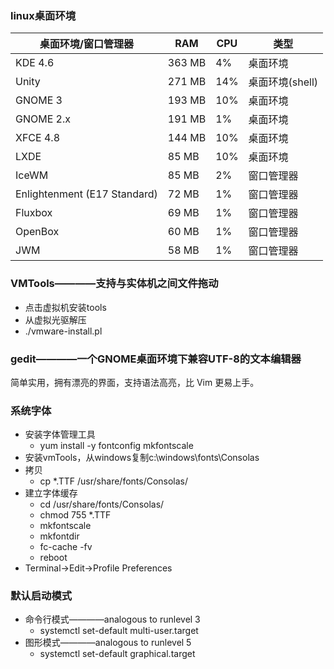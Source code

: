 ### linux桌面环境

|      桌面环境/窗口管理器     |  RAM   | CPU |       类型      |
|------------------------------|--------|-----|-----------------|
| KDE 4.6                      | 363 MB | 4%  | 桌面环境        |
| Unity                        | 271 MB | 14% | 桌面环境(shell) |
| GNOME 3                      | 193 MB | 10% | 桌面环境        |
| GNOME 2.x                    | 191 MB | 1%  | 桌面环境        |
| XFCE 4.8                     | 144 MB | 10% | 桌面环境        |
| LXDE                         | 85 MB  | 10% | 桌面环境        |
| IceWM                        | 85 MB  | 2%  | 窗口管理器      |
| Enlightenment (E17 Standard) | 72 MB  | 1%  | 窗口管理器      |
| Fluxbox                      | 69 MB  | 1%  | 窗口管理器      |
| OpenBox                      | 60 MB  | 1%  | 窗口管理器      |
| JWM                          | 58 MB  | 1%  | 窗口管理器      |

### VMTools————支持与实体机之间文件拖动
- 点击虚拟机安装tools
- 从虚拟光驱解压
- ./vmware-install.pl

### gedit————一个GNOME桌面环境下兼容UTF-8的文本编辑器
简单实用，拥有漂亮的界面，支持语法高亮，比 Vim 更易上手。

### 系统字体
- 安装字体管理工具
    + yum install -y fontconfig mkfontscale
- 安装vmTools，从windows复制c:\windows\fonts\Consolas
- 拷贝
    + cp *.TTF /usr/share/fonts/Consolas/
- 建立字体缓存
    + cd /usr/share/fonts/Consolas/
    + chmod 755 *.TTF
    + mkfontscale
    + mkfontdir
    + fc-cache -fv
    + reboot
- Terminal->Edit->Profile Preferences

### 默认启动模式
- 命令行模式――――analogous to runlevel 3
    + systemctl set-default multi-user.target
- 图形模式――――analogous to runlevel 5
    + systemctl set-default graphical.target